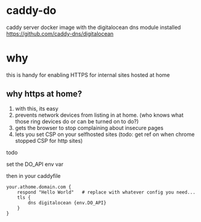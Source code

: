 # caddy-do
caddy server docker image with the digitalocean dns module installed https://github.com/caddy-dns/digitalocean

# why
this is handy for enabling HTTPS for internal sites hosted at home

## why https at home?
1. with this, its easy
2. prevents network devices from listing in at home. (who knows what those ring devices do or can be turned on to do?)
3. gets the browser to stop complaining about insecure pages
4. lets you set CSP on your selfhosted sites (todo: get ref on when chrome stopped CSP for http sites)

todo <repo url>

set the DO_API env var

then in your caddyfile
  
```
your.athome.domain.com {
	respond "Hello World"	# replace with whatever config you need...
	tls {
		dns digitalocean {env.DO_API}
	}
}
```

